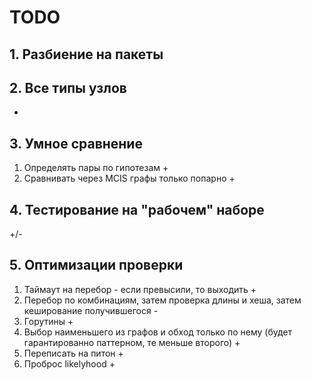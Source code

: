 # TODO

## 1. Разбиение на пакеты

## 2. Все типы узлов
+

## 3. Умное сравнение
1. Определять пары по гипотезам +
2. Сравнивать через MCIS графы только попарно +

## 4. Тестирование на "рабочем" наборе
+/-

## 5. Оптимизации проверки
1. Таймаут на перебор - если превысили, то выходить +
2. Перебор по комбинациям, затем проверка длины и хеша, затем кеширование получившегося -
3. Горутины +
4. Выбор наименьшего из графов и обход только по нему (будет гарантированно паттерном, те меньше второго) +
5. Переписать на питон +
6. Проброс likelyhood +